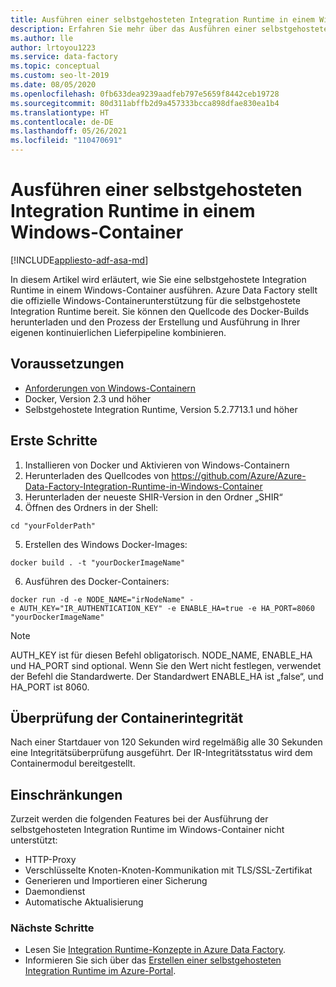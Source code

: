 ```yaml
---
title: Ausführen einer selbstgehosteten Integration Runtime in einem Windows-Container
description: Erfahren Sie mehr über das Ausführen einer selbstgehosteten Integration Runtime in einem Windows-Container.
ms.author: lle
author: lrtoyou1223
ms.service: data-factory
ms.topic: conceptual
ms.custom: seo-lt-2019
ms.date: 08/05/2020
ms.openlocfilehash: 0fb633dea9239aadfeb797e5659f8442ceb19728
ms.sourcegitcommit: 80d311abffb2d9a457333bcca898dfae830ea1b4
ms.translationtype: HT
ms.contentlocale: de-DE
ms.lasthandoff: 05/26/2021
ms.locfileid: "110470691"
---
```

# <a name="how-to-run-self-hosted-integration-runtime-in-windows-container"></a>Ausführen einer selbstgehosteten Integration Runtime in einem Windows-Container

[!INCLUDE[appliesto-adf-asa-md](includes/appliesto-adf-asa-md.md)]

In diesem Artikel wird erläutert, wie Sie eine selbstgehostete Integration Runtime in einem Windows-Container ausführen.
Azure Data Factory stellt die offizielle Windows-Containerunterstützung für die selbstgehostete Integration Runtime bereit. Sie können den Quellcode des Docker-Builds herunterladen und den Prozess der Erstellung und Ausführung in Ihrer eigenen kontinuierlichen Lieferpipeline kombinieren. 

## <a name="prerequisites"></a>Voraussetzungen 
- [Anforderungen von Windows-Containern](/virtualization/windowscontainers/deploy-containers/system-requirements)
- Docker, Version 2.3 und höher 
- Selbstgehostete Integration Runtime, Version 5.2.7713.1 und höher 
## <a name="get-started"></a>Erste Schritte 
1.  Installieren von Docker und Aktivieren von Windows-Containern 
2.  Herunterladen des Quellcodes von https://github.com/Azure/Azure-Data-Factory-Integration-Runtime-in-Windows-Container
3.  Herunterladen der neueste SHIR-Version in den Ordner „SHIR“ 
4.  Öffnen des Ordners in der Shell: 
```console
cd "yourFolderPath"
```

5.  Erstellen des Windows Docker-Images: 
```console
docker build . -t "yourDockerImageName" 
```
6.  Ausführen des Docker-Containers: 
```console
docker run -d -e NODE_NAME="irNodeName" -e AUTH_KEY="IR_AUTHENTICATION_KEY" -e ENABLE_HA=true -e HA_PORT=8060 "yourDockerImageName"    
```
> [!NOTE]
> AUTH_KEY ist für diesen Befehl obligatorisch. NODE_NAME, ENABLE_HA und HA_PORT sind optional. Wenn Sie den Wert nicht festlegen, verwendet der Befehl die Standardwerte. Der Standardwert ENABLE_HA ist „false“, und HA_PORT ist 8060.

## <a name="container-health-check"></a>Überprüfung der Containerintegrität 
Nach einer Startdauer von 120 Sekunden wird regelmäßig alle 30 Sekunden eine Integritätsüberprüfung ausgeführt. Der IR-Integritätsstatus wird dem Containermodul bereitgestellt. 

## <a name="limitations"></a>Einschränkungen
Zurzeit werden die folgenden Features bei der Ausführung der selbstgehosteten Integration Runtime im Windows-Container nicht unterstützt:
- HTTP-Proxy 
- Verschlüsselte Knoten-Knoten-Kommunikation mit TLS/SSL-Zertifikat 
- Generieren und Importieren einer Sicherung 
- Daemondienst 
- Automatische Aktualisierung 

### <a name="next-steps"></a>Nächste Schritte
- Lesen Sie [Integration Runtime-Konzepte in Azure Data Factory](./concepts-integration-runtime.md).
- Informieren Sie sich über das [Erstellen einer selbstgehosteten Integration Runtime im Azure-Portal](./create-self-hosted-integration-runtime.md).
